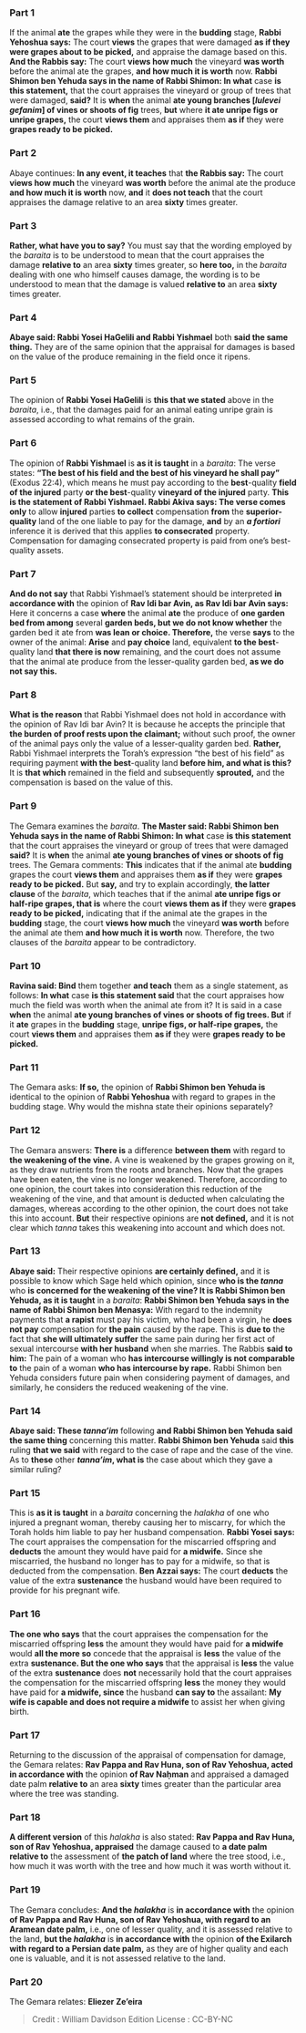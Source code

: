 
### Part 1
If the animal <b>ate</b> the grapes while they were in the <b>budding</b> stage, <b>Rabbi Yehoshua says:</b> The court <b>views</b> the grapes that were damaged <b>as if they were grapes about to be picked,</b> and appraise the damage based on this. <b>And the Rabbis say:</b> The court <b>views how much</b> the vineyard <b>was worth</b> before the animal ate the grapes, <b>and how much it is worth</b> now. <b>Rabbi Shimon ben Yehuda says in the name of Rabbi Shimon: In what</b> case <b>is this statement,</b> that the court appraises the vineyard or group of trees that were damaged, <b>said?</b> It is <b>when</b> the animal <b>ate young branches [<i>lulevei gefanim</i>] of vines or shoots of fig</b> trees, <b>but</b> where <b>it ate unripe figs or unripe grapes,</b> the court <b>views them</b> and appraises them <b>as if</b> they were <b>grapes ready to be picked.</b>

### Part 2
Abaye continues: <b>In any event, it teaches</b> that <b>the Rabbis say:</b> The court <b>views how much</b> the vineyard <b>was worth</b> before the animal ate the produce <b>and how much it is worth</b> now, <b>and</b> it <b>does not teach</b> that the court appraises the damage relative to an area <b>sixty</b> times greater.

### Part 3
<b>Rather, what have you to say?</b> You must say that the wording employed by the <i>baraita</i> is to be understood to mean that the court appraises the damage <b>relative to</b> an area <b>sixty</b> times greater, so <b>here too,</b> in the <i>baraita</i> dealing with one who himself causes damage, the wording is to be understood to mean that the damage is valued <b>relative to</b> an area <b>sixty</b> times greater.

### Part 4
<b>Abaye said: Rabbi Yosei HaGelili and Rabbi Yishmael</b> both <b>said the same thing.</b> They are of the same opinion that the appraisal for damages is based on the value of the produce remaining in the field once it ripens.

### Part 5
The opinion of <b>Rabbi Yosei HaGelili</b> is <b>this that we stated</b> above in the <i>baraita</i>, i.e., that the damages paid for an animal eating unripe grain is assessed according to what remains of the grain.

### Part 6
The opinion of <b>Rabbi Yishmael</b> is <b>as it is taught</b> in a <i>baraita</i>: The verse states: <b>“The best of his field and the best of his vineyard he shall pay”</b> (Exodus 22:4), which means he must pay according to the <b>best</b>-quality <b>field of the injured</b> party <b>or the best</b>-quality <b>vineyard of the injured</b> party. <b>This is the statement of Rabbi Yishmael. Rabbi Akiva says: The verse comes only</b> to allow <b>injured</b> parties <b>to collect</b> compensation <b>from</b> the <b>superior-quality</b> land of the one liable to pay for the damage, <b>and</b> by an <b><i>a fortiori</i></b> inference it is derived that this applies <b>to consecrated</b> property. Compensation for damaging consecrated property is paid from one’s best-quality assets.

### Part 7
<b>And do not say</b> that Rabbi Yishmael’s statement should be interpreted <b>in accordance with</b> the opinion of <b>Rav Idi bar Avin, as Rav Idi bar Avin says:</b> Here it concerns a case <b>where</b> the animal <b>ate</b> the produce of <b>one garden bed from among</b> several <b>garden beds, but we do not know whether</b> the garden bed it ate from <b>was lean or choice. Therefore,</b> the verse <b>says</b> to the owner of the animal: <b>Arise</b> and <b>pay choice</b> land, equivalent <b>to the best</b>-quality land <b>that there is now</b> remaining, and the court does not assume that the animal ate produce from the lesser-quality garden bed, <b>as we do not say this.</b>

### Part 8
<b>What is the reason</b> that Rabbi Yishmael does not hold in accordance with the opinion of Rav Idi bar Avin? It is because he accepts the principle that <b>the burden of proof rests upon the claimant;</b> without such proof, the owner of the animal pays only the value of a lesser-quality garden bed. <b>Rather,</b> Rabbi Yishmael interprets the Torah’s expression “the best of his field” as requiring payment <b>with the best</b>-quality land <b>before him, and what is this?</b> It is <b>that which</b> remained in the field and subsequently <b>sprouted,</b> and the compensation is based on the value of this.

### Part 9
The Gemara examines the <i>baraita</i>. <b>The Master said: Rabbi Shimon ben Yehuda says in the name of Rabbi Shimon: In what</b> case <b>is this statement</b> that the court appraises the vineyard or group of trees that were damaged <b>said?</b> It is <b>when</b> the animal <b>ate young branches of vines or shoots of fig</b> trees. The Gemara comments: <b>This</b> indicates that if the animal ate <b>budding</b> grapes the court <b>views them</b> and appraises them <b>as if</b> they were <b>grapes ready to be picked.</b> But <b>say,</b> and try to explain accordingly, <b>the latter clause</b> of the <i>baraita</i>, which teaches that if the animal <b>ate unripe figs or half-ripe grapes, that is</b> where the court <b>views them as if</b> they were <b>grapes ready to be picked,</b> indicating that if the animal ate the grapes in the <b>budding</b> stage, the court <b>views how much</b> the vineyard <b>was worth</b> before the animal ate them <b>and how much it is worth</b> now. Therefore, the two clauses of the <i>baraita</i> appear to be contradictory.

### Part 10
<b>Ravina said: Bind</b> them together <b>and teach</b> them as a single statement, as follows: <b>In what</b> case <b>is this statement said</b> that the court appraises how much the field was worth when the animal ate from it? It is said in a case <b>when</b> the animal <b>ate young branches of vines or shoots of fig trees. But</b> if it <b>ate</b> grapes in the <b>budding</b> stage, <b>unripe figs, or half-ripe grapes,</b> the court <b>views them</b> and appraises them <b>as if</b> they were <b>grapes ready to be picked.</b>

### Part 11
The Gemara asks: <b>If so,</b> the opinion of <b>Rabbi Shimon ben Yehuda is</b> identical to the opinion of <b>Rabbi Yehoshua</b> with regard to grapes in the budding stage. Why would the mishna state their opinions separately?

### Part 12
The Gemara answers: <b>There is</b> a difference <b>between them</b> with regard to <b>the weakening of the vine.</b> A vine is weakened by the grapes growing on it, as they draw nutrients from the roots and branches. Now that the grapes have been eaten, the vine is no longer weakened. Therefore, according to one opinion, the court takes into consideration this reduction of the weakening of the vine, and that amount is deducted when calculating the damages, whereas according to the other opinion, the court does not take this into account. <b>But</b> their respective opinions are <b>not defined,</b> and it is not clear which <i>tanna</i> takes this weakening into account and which does not.

### Part 13
<b>Abaye said:</b> Their respective opinions <b>are certainly defined,</b> and it is possible to know which Sage held which opinion, since <b>who is the <i>tanna</i></b> who <b>is concerned for the weakening of the vine? It is Rabbi Shimon ben Yehuda, as it is taught</b> in a <i>baraita</i>: <b>Rabbi Shimon ben Yehuda says in the name of Rabbi Shimon ben Menasya:</b> With regard to the indemnity payments that <b>a rapist</b> must pay his victim, who had been a virgin, he <b>does not pay</b> compensation for <b>the pain</b> caused by the rape. This is <b>due to</b> the fact that <b>she will ultimately suffer</b> the same pain during her first act of sexual intercourse <b>with her husband</b> when she marries. The Rabbis <b>said to him:</b> The pain of a woman who <b>has intercourse willingly is not comparable to</b> the pain of a woman <b>who has intercourse by rape.</b> Rabbi Shimon ben Yehuda considers future pain when considering payment of damages, and similarly, he considers the reduced weakening of the vine.

### Part 14
<b>Abaye said: These <i>tanna’im</i></b> following <b>and Rabbi Shimon ben Yehuda said the same thing</b> concerning this matter. <b>Rabbi Shimon ben Yehuda</b> said <b>this</b> ruling <b>that we said</b> with regard to the case of rape and the case of the vine. As to <b>these</b> other <b><i>tanna’im</i>, what is</b> the case about which they gave a similar ruling?

### Part 15
This is <b>as it is taught</b> in a <i>baraita</i> concerning the <i>halakha</i> of one who injured a pregnant woman, thereby causing her to miscarry, for which the Torah holds him liable to pay her husband compensation. <b>Rabbi Yosei says:</b> The court appraises the compensation for the miscarried offspring and <b>deducts</b> the amount they would have paid for <b>a midwife.</b> Since she miscarried, the husband no longer has to pay for a midwife, so that is deducted from the compensation. <b>Ben Azzai says:</b> The court <b>deducts</b> the value of the extra <b>sustenance</b> the husband would have been required to provide for his pregnant wife.

### Part 16
<b>The one who says</b> that the court appraises the compensation for the miscarried offspring <b>less</b> the amount they would have paid for <b>a midwife</b> would <b>all the more so</b> concede that the appraisal is <b>less</b> the value of the extra <b>sustenance. But the one who says</b> that the appraisal is <b>less</b> the value of the extra <b>sustenance</b> does <b>not</b> necessarily hold that the court appraises the compensation for the miscarried offspring <b>less</b> the money they would have paid for <b>a midwife, since</b> the husband <b>can say to</b> the assailant: <b>My wife is capable and does not require a midwife</b> to assist her when giving birth.

### Part 17
Returning to the discussion of the appraisal of compensation for damage, the Gemara relates: <b>Rav Pappa and Rav Huna, son of Rav Yehoshua, acted in accordance with</b> the opinion <b>of Rav Naḥman</b> and appraised a damaged date palm <b>relative to</b> an area <b>sixty</b> times greater than the particular area where the tree was standing.

### Part 18
<b>A different version</b> of this <i>halakha</i> is also stated: <b>Rav Pappa and Rav Huna, son of Rav Yehoshua, appraised</b> the damage caused to <b>a date palm relative to</b> the assessment of <b>the patch of land</b> where the tree stood, i.e., how much it was worth with the tree and how much it was worth without it.

### Part 19
The Gemara concludes: <b>And the <i>halakha</i></b> is <b>in accordance with</b> the opinion <b>of Rav Pappa and Rav Huna, son of Rav Yehoshua, with regard to an Aramean date palm,</b> i.e., one of lesser quality, and it is assessed relative to the land, <b>but the <i>halakha</i></b> is <b>in accordance with</b> the opinion <b>of the Exilarch with regard to a Persian date palm,</b> as they are of higher quality and each one is valuable, and it is not assessed relative to the land.

### Part 20
The Gemara relates: <b>Eliezer Ze’eira</b>

>Credit : William Davidson Edition
>License : CC-BY-NC